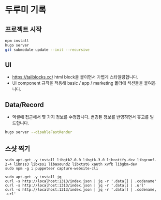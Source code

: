 # 두루미 기록

## 프로젝트 시작

```bash
npm install
hugo server
git submodule update --init --recursive
```

## UI

- https://tailblocks.cc/ html block을 붙이면서 가볍게 스타일링합니다.
- UI component 규칙을 적용해  basic / app / marketing 폴더에 섹션들을 붙여봅니다.

## Data/Record

- 엑셀에 접근해서 몇 가지 정보를 수정합니다. 변경된 정보를 반영하면서 휴고를 빌드합니다.

```bash
hugo server --disableFastRender
```

## 스샷 찍기

```
sudo apt-get -y install libgtk2.0-0 libgtk-3-0 libnotify-dev libgconf-2-4 libnss3 libxss1 libasound2 libxtst6 xauth xvfb libgbm-dev
sudo npm -g i puppeteer capture-website-cli

sudo apt-get -y install jq
curl -s http://localhost:1313/index.json | jq -r '.data[] | .codename'
curl -s http://localhost:1313/index.json | jq -r '.data[] | .url'
curl -s http://localhost:1313/index.json | jq -r '.data[] | .codename, .url'
```